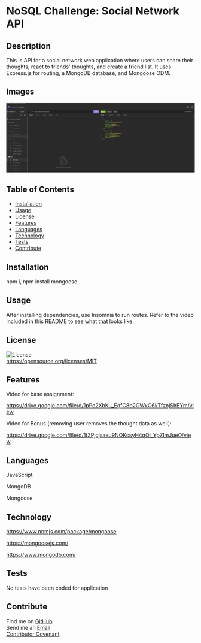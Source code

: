 
  # NoSQL Challenge: Social Network API

  ## **Description**
  This is API for a social network web application where users can share their thoughts, react to friends' thoughts, and create a friend list. It uses Express.js for routing, a MongoDB database, and Mongoose ODM.

  ## **Images**
  ![Image of Insomnia](assets/images/capture.jpg)
  
  ## **Table of Contents**
  
  * [Installation](#dependencies)
  * [Usage](#usage)
  * [License](#license)
  * [Features](#features)
  * [Languages](#languages)
  * [Technology](#technology)
  * [Tests](#tests)
  * [Contribute](#contribute)
  
  ## **Installation**
  npm i, npm install mongoose

  ## **Usage**
  After installing dependencies, use Insomnia to run routes. Refer to the video included in this README to see what that looks like.


  ## **License**
  ![License](https://img.shields.io/badge/License-MIT-orange?style=plastic&logo=appveyor.svg)
  <br>
  https://opensource.org/licenses/MIT
  <br>

  ## **Features**
  Video for base assignment:

  https://drive.google.com/file/d/1pPc2XbKu_EqfC8b2GWxO6kTfznjShEYm/view

  Video for Bonus (removing user removes the thought data as well): 

  https://drive.google.com/file/d/1tZPjojsaeu9NOKcsyH4qQi_YpZImJueO/view


  ## **Languages**
  JavaScript
  
  MongoDB

  Mongoose
  

  ## **Technology**
  https://www.npmjs.com/package/mongoose

  https://mongoosejs.com/

  https://www.mongodb.com/

  ## **Tests**
  No tests have been coded for application

  ## **Contribute**
  Find me on [GitHub](https://www.github.com/mattbisbee)
  <br>
  Send me an [Email](mailto:aldhelm7@gmail.com)
  <br>
  [Contributor Covenant](https://www.contributor-covenant.org/)
